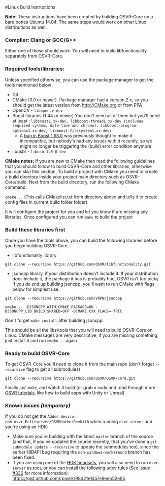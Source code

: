 #Linux Build Instructions

**Note:** These instructions have been created by building OSVR-Core on a bare bones Ubuntu 14.04. The same steps would work on other Linux distributions as well.

### Compiler: Clang or GCC/G++
Either one of those should work. You will need to build libfunctionality separately from OSVR-Core.

### Required tools/libraries:
Unless specified otherwise, you can use the package manager to get the tools mentioned below

- Git
- CMake (3.0 or newer). Package manager had a version 2.x, so you should get the latest version from <http://CMake.org> or from PPA
- OpenCV - `libopencv-dev`
- Boost libraries (1.44 or newer) You don't need all of them but you'll need at least : `libboost1.xx-dev, libboost-thread1.xx-dev (includes required system, date-time and chrono), libboost-program-options1.xx-dev, libboost-filesystem1.xx-dev`) 
	- A [bug in Boost 1.58.0](http://lists.boost.org/Archives/boost/2015/05/221933.php) was previously thought to make it incompatible, but nobody's had any issues with it recently, so we might no longer be triggering the (build) error condition anymore.
- libusb1 - `libusb-1.0-0-dev`

**CMake notes:** If you are new to CMake then read the following guidelines that you should follow to build OSVR-Core and other libraries, otherwise you can skip this section. To build a project with CMake you need to create a build directory inside your project main directory such as OSVR-Core/build. Next from the build directory, run the following CMake command:

`cmake ..` (This calls CMakelist.txt from directory above and tells it to create config files in current build folder folder)

It will configure the project for you and let you know if are missing any libraries. Once configured you can run `make` to build the project

### Build these libraries first

Once you have the tools above, you can build the following libraries before you begin building OSVR-Core.

- libfunctionality library

`git clone --recursive https://github.com/OSVR/libfunctionality.git`

- jsoncpp library, if your distribution doesn't include it. If your distribution *does* include it, the package it has is probably fine, OSVR isn't too picky. If you do end up building jsoncpp, you'll want to run CMake with flags below for simplest use.

`git clone --recursive https://github.com/VRPN/jsoncpp`

`cmake .. -DJSONCPP_WITH_CMAKE_PACKAGE=ON -DJSONCPP_LIB_BUILD_SHARED=OFF -DCMAKE_CXX_FLAGS=-fPIC`  

Don't forget `make install` after building jsoncpp.

This should be all the libs/tools that you will need to build OSVR-Core on Linux. CMake messages are very descriptive, if you are missing something, just install it and run `cmake ..` again

### Ready to build OSVR-Core

To get OSVR-Core you'll need to clone it from the main repo (don't forget `--recursive` flag to get all submodules)

`git clone --recursive https://github.com/OSVR/OSVR-Core.git`

Finally just `make`, and watch it build (or grab a soda and read through more [OSVR tutorials], like how to build apps with Unity or Unreal)

### Known issues *(temporary)*

If you do not get the `Added device: com_osvr_Multiserver/OSVRHackerDevKit0` when running `osvr-server` and you're using an HDK:

- Make sure you're building with the latest `master` branch of the source (and that, if you've updated the source recently, that you've done a `git submodule update --recursive` to update the submodules too), since the earlier HIDAPI bug requiring the `non-windows-workaround` branch has been fixed.
- If you are using one of the [HDK headsets], you will also need to run `osvr-server` as root, or you can install the following udev rules (See [issue #330] for more information): https://gist.github.com/rpavlik/98d21e14a7e6eeb52e95

[OSVR tutorials]:http://osvr.github.io/build-with/
[issue #338]:https://github.com/OSVR/OSVR-Core/issues/338
[HDK headsets]:http://www.razerzone.com/osvr-hacker-dev-kit
[issue #330]:https://github.com/OSVR/OSVR-Core/issues/330
